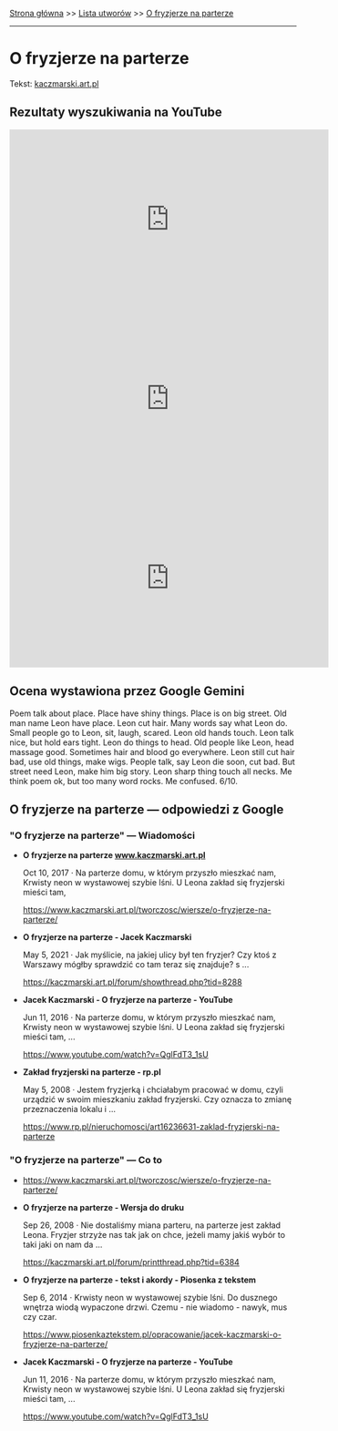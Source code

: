 [Strona główna](../index.md) >> [Lista utworów](../list.md) >> [O fryzjerze na parterze](359.md)

---

# O fryzjerze na parterze

Tekst: [kaczmarski.art.pl](https://www.kaczmarski.art.pl/tworczosc/wiersze/o-fryzjerze-na-parterze/)

## Rezultaty wyszukiwania na YouTube

<iframe width="560" height="315" src="https://www.youtube.com/embed/QglFdT3_1sU?si=IdontcarewhotheIRSsendsImnotpayingtaxes" title="YouTube video player" frameborder="0" allow="accelerometer; autoplay; clipboard-write; encrypted-media; gyroscope; picture-in-picture; web-share" referrerpolicy="strict-origin-when-cross-origin" allowfullscreen></iframe>

<iframe width="560" height="315" src="https://www.youtube.com/embed/E-NF1HyBehk?si=IdontcarewhotheIRSsendsImnotpayingtaxes" title="YouTube video player" frameborder="0" allow="accelerometer; autoplay; clipboard-write; encrypted-media; gyroscope; picture-in-picture; web-share" referrerpolicy="strict-origin-when-cross-origin" allowfullscreen></iframe>

<iframe width="560" height="315" src="https://www.youtube.com/embed/9WsIX8qMF8w?si=IdontcarewhotheIRSsendsImnotpayingtaxes" title="YouTube video player" frameborder="0" allow="accelerometer; autoplay; clipboard-write; encrypted-media; gyroscope; picture-in-picture; web-share" referrerpolicy="strict-origin-when-cross-origin" allowfullscreen></iframe>

## Ocena wystawiona przez Google Gemini

Poem talk about place. Place have shiny things. Place is on big street. Old man name Leon have place. Leon cut hair. Many words say what Leon do. Small people go to Leon, sit, laugh, scared. Leon old hands touch. Leon talk nice, but hold ears tight. Leon do things to head. Old people like Leon, head massage good. Sometimes hair and blood go everywhere. Leon still cut hair bad, use old things, make wigs. People talk, say Leon die soon, cut bad. But street need Leon, make him big story. Leon sharp thing touch all necks. Me think poem ok, but too many word rocks. Me confused. 6/10.


## O fryzjerze na parterze — odpowiedzi z Google

### "O fryzjerze na parterze" — Wiadomości

- **O fryzjerze na parterze www.kaczmarski.art.pl**

    Oct 10, 2017  ·  Na parterze domu, w którym przyszło mieszkać nam, Krwisty neon w wystawowej szybie lśni. U Leona zakład się fryzjerski mieści tam, 

   <https://www.kaczmarski.art.pl/tworczosc/wiersze/o-fryzjerze-na-parterze/>
- **O fryzjerze na parterze - Jacek Kaczmarski**

    May 5, 2021  ·  Jak myślicie, na jakiej ulicy był ten fryzjer? Czy ktoś z Warszawy mógłby sprawdzić co tam teraz się znajduje? s ... 

   <https://kaczmarski.art.pl/forum/showthread.php?tid=8288>
- **Jacek Kaczmarski - O fryzjerze na parterze - YouTube**

    Jun 11, 2016  ·  Na parterze domu, w którym przyszło mieszkać nam, Krwisty neon w wystawowej szybie lśni. U Leona zakład się fryzjerski mieści tam, ... 

   <https://www.youtube.com/watch?v=QglFdT3_1sU>
- **Zakład fryzjerski na parterze - rp.pl**

    May 5, 2008  ·  Jestem fryzjerką i chciałabym pracować w domu, czyli urządzić w swoim mieszkaniu zakład fryzjerski. Czy oznacza to zmianę przeznaczenia lokalu i ... 

   <https://www.rp.pl/nieruchomosci/art16236631-zaklad-fryzjerski-na-parterze>

### "O fryzjerze na parterze" — Co to

- <https://www.kaczmarski.art.pl/tworczosc/wiersze/o-fryzjerze-na-parterze/>
- **O fryzjerze na parterze - Wersja do druku**

    Sep 26, 2008  ·  Nie dostaliśmy miana parteru, na parterze jest zakład Leona. Fryzjer strzyże nas tak jak on chce, jeżeli mamy jakiś wybór to taki jaki on nam da ... 

   <https://kaczmarski.art.pl/forum/printthread.php?tid=6384>
- **O fryzjerze na parterze - tekst i akordy - Piosenka z tekstem**

    Sep 6, 2014  ·  Krwisty neon w wystawowej szybie lśni. Do dusznego wnętrza wiodą wypaczone drzwi. Czemu - nie wiadomo - nawyk, mus czy czar. 

   <https://www.piosenkaztekstem.pl/opracowanie/jacek-kaczmarski-o-fryzjerze-na-parterze/>
- **Jacek Kaczmarski - O fryzjerze na parterze - YouTube**

    Jun 11, 2016  ·  Na parterze domu, w którym przyszło mieszkać nam, Krwisty neon w wystawowej szybie lśni. U Leona zakład się fryzjerski mieści tam, ... 

   <https://www.youtube.com/watch?v=QglFdT3_1sU>

